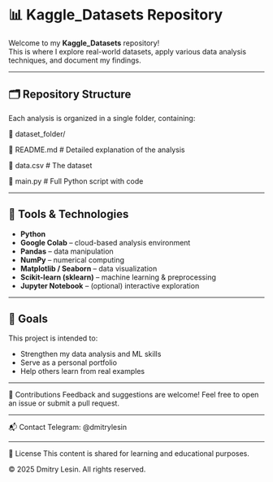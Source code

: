 # 📊 Kaggle_Datasets Repository

Welcome to my **Kaggle_Datasets** repository!  
This is where I explore real-world datasets, apply various data analysis techniques, and document my findings.

---

## 🗂 Repository Structure

Each analysis is organized in a single folder, containing:

📁 dataset_folder/

📄 README.md # Detailed explanation of the analysis

📄 data.csv # The dataset

📄 main.py # Full Python script with code


---

## 🧰 Tools & Technologies

- **Python** 
- **Google Colab** – cloud-based analysis environment  
- **Pandas** – data manipulation  
- **NumPy** – numerical computing  
- **Matplotlib / Seaborn** – data visualization  
- **Scikit-learn (sklearn)** – machine learning & preprocessing  
- **Jupyter Notebook** – (optional) interactive exploration

---

## 🎯 Goals

This project is intended to:
- Strengthen my data analysis and ML skills
- Serve as a personal portfolio 
- Help others learn from real examples

---

🤝 Contributions
Feedback and suggestions are welcome!
Feel free to open an issue or submit a pull request.

---

📬 Contact
Telegram: @dmitrylesin

---

📄 License
This content is shared for learning and educational purposes.

© 2025 Dmitry Lesin. All rights reserved.
